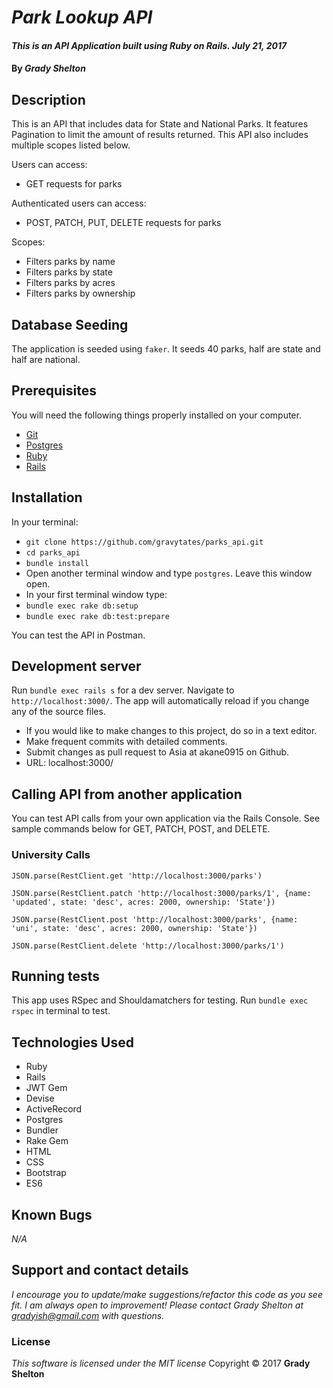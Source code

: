 # _Park Lookup API_

#### _This is an API Application built using Ruby on Rails.  July 21, 2017_

#### By _**Grady Shelton**_

## Description

This is an API that includes data for State and National Parks. It features Pagination to limit the amount of results returned. This API also includes multiple scopes listed below.

Users can access:
- GET requests for parks

Authenticated users can access:
- POST, PATCH, PUT, DELETE requests for parks

Scopes:
- Filters parks by name
- Filters parks by state
- Filters parks by acres
- Filters parks by ownership

## Database Seeding

The application is seeded using `faker`.  It seeds 40 parks, half are state and half are national.

## Prerequisites

You will need the following things properly installed on your computer.

* [Git](https://git-scm.com/)
* [Postgres](https://www.postgresql.org/)
* [Ruby](https://www.ruby-lang.org/en/downloads/)
* [Rails](http://rubyonrails.org/)

## Installation

In your terminal:
* `git clone https://github.com/gravytates/parks_api.git`
* `cd parks_api`
* `bundle install`
* Open another terminal window and type `postgres`.  Leave this window open.
* In your first terminal window type:
* `bundle exec rake db:setup`
* `bundle exec rake db:test:prepare`

You can test the API in Postman.

## Development server

Run `bundle exec rails s` for a dev server. Navigate to `http://localhost:3000/`. The app will automatically reload if you change any of the source files.

* If you would like to make changes to this project, do so in a text editor.
* Make frequent commits with detailed comments.
* Submit changes as pull request to Asia at akane0915 on Github.
* URL: localhost:3000/

## Calling API from another application
You can test API calls from your own application via the Rails Console.  See sample commands below for GET, PATCH, POST, and DELETE.

### University Calls

```
JSON.parse(RestClient.get 'http://localhost:3000/parks')
```

```
JSON.parse(RestClient.patch 'http://localhost:3000/parks/1', {name: 'updated', state: 'desc', acres: 2000, ownership: 'State'})
```

```
JSON.parse(RestClient.post 'http://localhost:3000/parks', {name: 'uni', state: 'desc', acres: 2000, ownership: 'State'})
```

```
JSON.parse(RestClient.delete 'http://localhost:3000/parks/1')
```


## Running tests

This app uses RSpec and Shouldamatchers for testing.
Run `bundle exec rspec` in terminal to test.

## Technologies Used

* Ruby
* Rails
* JWT Gem
* Devise
* ActiveRecord
* Postgres
* Bundler
* Rake Gem
* HTML
* CSS
* Bootstrap
* ES6

## Known Bugs
_N/A_

## Support and contact details
_I encourage you to update/make suggestions/refactor this code as you see fit. I am always open to improvement! Please contact Grady Shelton at gradyish@gmail.com with questions._

### License
*This software is licensed under the MIT license*
Copyright © 2017 **Grady Shelton**
